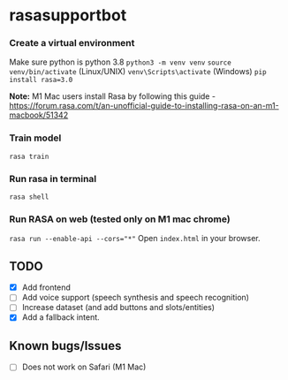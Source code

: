 # rasasupportbot

### Create a virtual environment
Make sure python is python 3.8
`python3 -m venv venv`
`source venv/bin/activate` (Linux/UNIX)
`venv\Scripts\activate` (Windows)
`pip install rasa=3.0`

**Note:** M1 Mac users install Rasa by following this guide - https://forum.rasa.com/t/an-unofficial-guide-to-installing-rasa-on-an-m1-macbook/51342

### Train model
`rasa train`

### Run rasa in terminal
`rasa shell`

### Run RASA on web (tested only on M1 mac chrome)
`rasa run --enable-api --cors="*"`
Open `index.html` in your browser.

## TODO
- [x] Add frontend
- [ ] Add voice support (speech synthesis and speech recognition)
- [ ] Increase dataset (and add buttons and slots/entities)
- [x] Add a fallback intent.

## Known bugs/Issues
- [ ] Does not work on Safari (M1 Mac)

